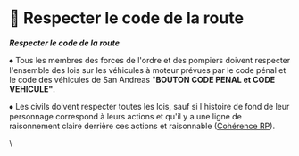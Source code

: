 # 🔰 Respecter le code de la route

_**Respecter le code de la route**_



⦁ Tous les membres des forces de l'ordre et des pompiers doivent respecter l'ensemble des lois sur les véhicules à moteur prévues par le code pénal et le code des véhicules de San Andreas "**BOUTON CODE PENAL et CODE VEHICULE"**.

⦁ Les civils doivent respecter toutes les lois, sauf si l'histoire de fond de leur personnage correspond à leurs actions et qu'il y a une ligne de raisonnement claire derrière ces actions et raisonnable ([Cohérence RP](../../../five-m/politiques-en-matiere-de-jeux-de-role/incoherence-rp.md)).

\

